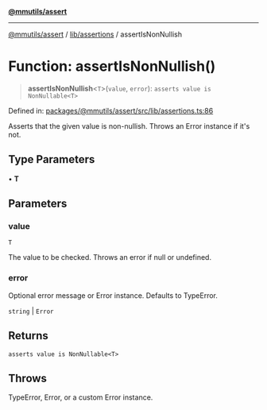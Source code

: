 [**@mmutils/assert**](../../../README.md)

***

[@mmutils/assert](../../../modules.md) / [lib/assertions](../README.md) / assertIsNonNullish

# Function: assertIsNonNullish()

> **assertIsNonNullish**\<`T`\>(`value`, `error`): `asserts value is NonNullable<T>`

Defined in: [packages/@mmutils/assert/src/lib/assertions.ts:86](https://github.com/mastermind-0xff/-mm-monorepo/blob/3e4b2477717eab2e4a04b9b069db2113414b3f32/packages/@mmutils/assert/src/lib/assertions.ts#L86)

Asserts that the given value is non-nullish. Throws an Error instance if it's
not.

## Type Parameters

• **T**

## Parameters

### value

`T`

The value to be checked. Throws an error if null or undefined.

### error

Optional error message or Error instance. Defaults to TypeError.

`string` | `Error`

## Returns

`asserts value is NonNullable<T>`

## Throws

TypeError, Error, or a custom Error instance.
